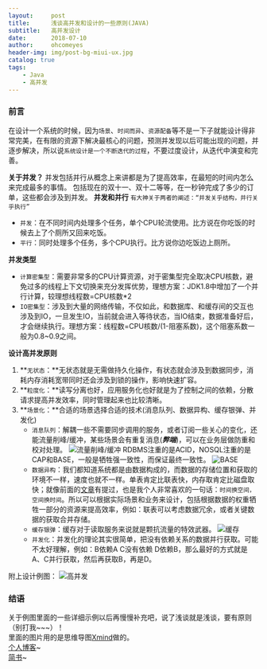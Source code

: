 ```yaml
---
layout:     post
title:      浅谈高并发和设计的一些原则(JAVA)
subtitle:   高并发设计
date:       2018-07-10
author:     ohcomeyes
header-img: img/post-bg-miui-ux.jpg
catalog: true
tags:
    - Java
    - 高并发
---
```

### 前言
在设计一个系统的时候，因为`场景`、`时间而异`、`资源配备`等不是一下子就能设计得非常完美，在有限的资源下解决最核心的问题，预测并发现以后可能出现的问题，并逐步解决，所以说`系统设计是一个不断迭代的过程`，不要过度设计，从迭代中演变和完善。

**关于并发？**
并发包括并行从概念上来讲都是为了提高效率，在最短的时间内怎么来完成最多的事情。
包括现在的双十一、双十二等等，在一秒钟完成了多少的订单，这些都会涉及到并发。
**并发和并行**
`有大神关于两者的阐述：“并发关乎结构，并行关乎执行”`
* `并发`：在不同时间内处理多个任务，单个CPU轮流使用。比方说在你吃饭的时候去上了个厕所又回来吃饭。
* `平行`：同时处理多个任务，多个CPU执行。比方说你边吃饭边上厕所。

**并发类型**
* `计算密集型`：需要非常多的CPU计算资源，对于密集型完全取决CPU核数，避免过多的线程上下文切换来充分发挥优势，理想方案：JDK1.8中增加了一个并行计算，较理想线程数=CPU核数*2
* `IO密集型`：涉及到大量的网络传输，不仅如此，和数据库、和缓存间的交互也涉及到IO，一旦发生IO，当前就会进入等待状态，当IO结束，数据准备好后，才会继续执行。理想方案：线程数=CPU核数/(1-阻塞系数)，这个阻塞系数一般为0.8~0.9之间。

**设计高并发原则**
1.  **`无状态`：**无状态就是无需做持久化操作，有状态就会涉及到数据同步，消耗内存消耗宽带同时还会涉及到锁的操作，影响快速扩容。
2.  **`粒度化`：**读写分离也好，应用服务化也好就是为了控制之间的依赖，分散请求提高并发效率，同时管理起来也比较清晰。
3.  **`场景化`：**合适的场景选择合适的技术(消息队列、数据异构、缓存银弹、并发化)
    * `消息队列`：解耦一些不需要同步调用的服务，或者订阅一些关心的变化，还能流量削峰/缓冲，某些场景会有重复消息(**_弊端_**)，可以在业务层做防重和校对处理。
![流量削峰/缓冲](https://upload-images.jianshu.io/upload_images/14603910-bb25d393a2e954ae.png?imageMogr2/auto-orient/strip%7CimageView2/2/w/1240)
RDBMS注重的是ACID，NOSQL注重的是CAP和BASE，一般是牺牲强一致性，而保证最终一致性。
![BASE](https://upload-images.jianshu.io/upload_images/14603910-c16901dce8884e57.png?imageMogr2/auto-orient/strip%7CimageView2/2/w/1240)
    * `数据异构`：我们都知道系统都是由数据构成的，而数据的存储位置和获取的环境不一样，速度也就不一样。单表肯定比联表快，内存取肯定比磁盘取快；就像前面的[文章](https://www.jianshu.com/p/4b42c97b0c73)有提过，也是我个人非常喜欢的一句话：`时间换空间，空间换时间`。所以可以根据实际场景和业务来设计，包括根据数据的权重牺牲一部分的资源来提高效率，例如：联表可以考虑数据冗余，或者关键数据的获取合并存储。
    * `缓存银弹`：缓存对于读取服务来说就是颗抗流量的特效武器。
![缓存](https://upload-images.jianshu.io/upload_images/14603910-a5e16ce8cc78018d.png?imageMogr2/auto-orient/strip%7CimageView2/2/w/1240)
    * `并发化`：并发化的理论其实很简单，把没有依赖关系的数据并行获取。可能不太好理解，例如：B依赖A  C没有依赖  D依赖B，那么最好的方式就是A、C并行获取，然后再获取B，再是D。

附上设计例图：
![高并发](https://upload-images.jianshu.io/upload_images/14603910-9309afcb78205234.png?imageMogr2/auto-orient/strip%7CimageView2/2/w/1240)

### 结语  
关于例图里面的一些详细示例以后再慢慢补充吧，说了浅谈就是浅谈，要有原则（别打我~~~）！  
里面的图片用的是思维导图[Xmind](https://www.google.com)做的。  
[个人博客](https://ohcomeyes.github.io)~  
[简书](https://www.jianshu.com/u/299dd40d2451)~
